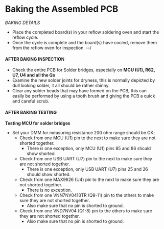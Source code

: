 # Baking the Assembled PCB

*BAKING DETAILS*
- Place the completed board(s) in your reflow soldering oven and start the reflow cycle.
- Once the cycle is complete and the board(s) have cooled, remove them from the reflow oven for inspection.
--/

#### AFTER BAKING INSPECTION

- Check the entire PCB for Solder bridges, especially on **MCU (U1), R62, U7, U4 and all the Qs**
- Examine the new solder joints for dryness, this is normally depicted by dull looking solder, it all should be rather shinny.
- Clear any solder beads that may have formed on the PCB, this can easily be performed by using a tooth brush and giving the PCB a quick and careful scrub.

#### AFTER BAKING TESTING

**Testing MCU for solder bridges**

- Set your DMM for measuring resistance 200 ohm range should be OK;
	- Check from one MCU (U1) pin to the next to make sure they are not shorted together.
		- There is one exception, only MCU (U1) pins 85 and 86 should show shorted.
	- Check from one USB UART (U7) pin to the next to make sure they are not shorted together.
		- There is one exception, only USB UART (U7) pins 25 and 26 should show shorted.
	- Check from one MAX9926 (U4) pin to the next to make sure they are not shorted together.
		- There is no exception.
	- Check from one VNN7NV0413TR (Q9-11) pin to the others to make sure they are not shorted together.
		- Also make sure that no pin is shorted to ground.
	- Check from one VND7NV04 (Q1-8) pin to the others to make sure they are not shorted together.
		- Also make sure that no pin is shorted to ground.

